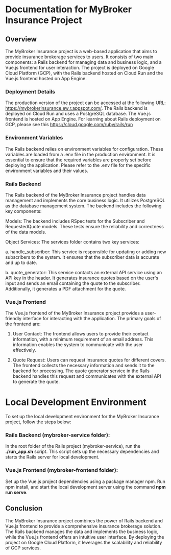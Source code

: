 # Documentation for MyBroker Insurance Project

## Overview
The MyBroker Insurance project is a web-based application that aims to provide insurance brokerage services to users. It consists of two main components: a Rails backend for managing data and business logic, and a Vue.js frontend for user interaction. The project is deployed on Google Cloud Platform (GCP), with the Rails backend hosted on Cloud Run and the Vue.js frontend hosted on App Engine.

### Deployment Details
The production version of the project can be accessed at the following URL: https://mybrokerinsurance.ew.r.appspot.com/. The Rails backend is deployed on Cloud Run and uses a PostgreSQL database. The Vue.js frontend is hosted on App Engine. For learning about Rails deployment on GCP, please see this https://cloud.google.com/ruby/rails/run

### Environment Variables
The Rails backend relies on environment variables for configuration. These variables are loaded from a .env file in the production environment. It is essential to ensure that the required variables are properly set before deploying the application. Please refer to the .env file for the specific environment variables and their values.

### Rails Backend
The Rails backend of the MyBroker Insurance project handles data management and implements the core business logic. It utilizes PostgreSQL as the database management system. The backend includes the following key components:

Models: The backend includes RSpec tests for the Subscriber and RequestedQuote models. These tests ensure the reliability and correctness of the data models.

Object Services: The services folder contains two key services:

a. handle_subscriber: This service is responsible for updating or adding new subscribers to the system. It ensures that the subscriber data is accurate and up to date.

b. quote_generator: This service contacts an external API service using an API key in the header. It generates insurance quotes based on the user's input and sends an email containing the quote to the subscriber. Additionally, it generates a PDF attachment for the quote.

### Vue.js Frontend
The Vue.js frontend of the MyBroker Insurance project provides a user-friendly interface for interacting with the application. The primary goals of the frontend are:

1. User Contact: The frontend allows users to provide their contact information, with a minimum requirement of an email address. This information enables the system to communicate with the user effectively.

2. Quote Request: Users can request insurance quotes for different covers. The frontend collects the necessary information and sends it to the backend for processing. The quote generator service in the Rails backend handles this request and communicates with the external API to generate the quote.

# Local Development Environment
To set up the local development environment for the MyBroker Insurance project, follow the steps below:

### Rails Backend (mybroker-service folder):

In the root folder of the Rails project (mybroker-service), run the **./run_app.sh** script. This script sets up the necessary dependencies and starts the Rails server for local development.

### Vue.js Frontend (mybroker-frontend folder):

Set up the Vue.js project dependencies using a package manager npm. Run npm install, and
start the local development server using the command **npm run serve**.

## Conclusion
The MyBroker Insurance project combines the power of Rails backend and Vue.js frontend to provide a comprehensive insurance brokerage solution. The Rails backend manages the data and implements the business logic, while the Vue.js frontend offers an intuitive user interface. By deploying the project on Google Cloud Platform, it leverages the scalability and reliability of GCP services.
